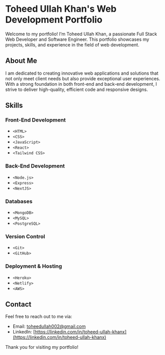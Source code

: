 # Toheed Ullah Khan's Web Development Portfolio

Welcome to my portfolio! I’m Toheed Ullah Khan, a passionate Full Stack Web Developer and Software Engineer. This portfolio showcases my projects, skills, and experience in the field of web development.

## About Me

I am dedicated to creating innovative web applications and solutions that not only meet client needs but also provide exceptional user experiences. With a strong foundation in both front-end and back-end development, I strive to deliver high-quality, efficient code and responsive designs.

## Skills

### Front-End Development
- `<HTML>`
- `<CSS>`
- `<JavaScript>`
- `<React>`
- `<Tailwind CSS>`

### Back-End Development
- `<Node.js>`
- `<Express>`
- `<NextJS>`


### Databases
- `<MongoDB>`
- `<MySQL>`
- `<PostgreSQL>`

### Version Control
- `<Git>`
- `<GitHub>`

### Deployment & Hosting
- `<Heroku>`
- `<Netlify>`
- `<AWS>`



## Contact

Feel free to reach out to me via:
- Email: [toheedullah002@gmail.com](mailto:toheedullah002@gmail.com)
- LinkedIn: [https://linkedin.com/in/toheed-ullah-khanx](https://linkedin.com/in/toheed-ullah-khanx)

Thank you for visiting my portfolio!
